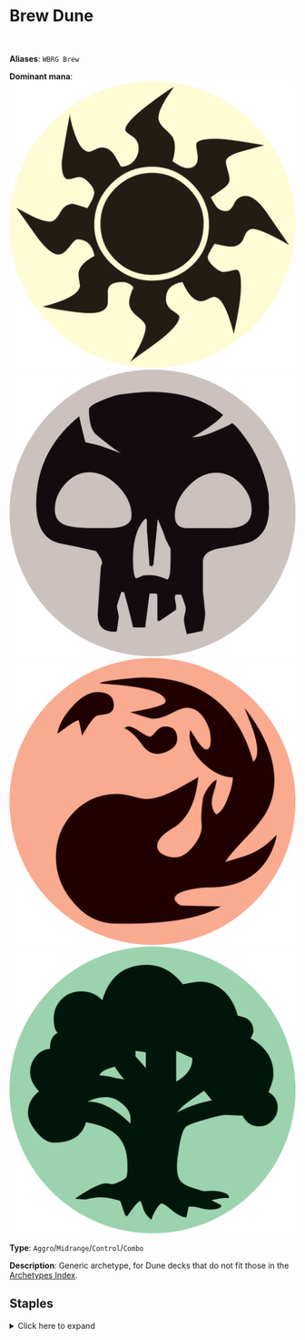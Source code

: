 <!-- This page is automatically generated by Myr: do not update it manually. -->
<!-- Changes directly applied here will be lost. -->
<!-- If you plan to update this page, please update the template at https://github.com/Pauperformance/pauperformance-bot -->
<!-- Templates can be found under pauperformance-bot/resources/templates/ -->
# Brew Dune
<br/>

**Aliases**: `WBRG Brew`


**Dominant mana**: <img src="../resources/images/mana/W.png" class="dominant-mana-icon"/> <img src="../resources/images/mana/B.png" class="dominant-mana-icon"/> <img src="../resources/images/mana/R.png" class="dominant-mana-icon"/> <img src="../resources/images/mana/G.png" class="dominant-mana-icon"/>

**Type**: `Aggro`/`Midrange`/`Control`/`Combo`

**Description**: 
Generic archetype, for Dune decks that do not fit those in the [Archetypes Index](../../pages/archetypes_index.html).


## **Staples**

<details>
  <summary>Click here to expand</summary>
<a href="https://scryfall.com/card/clb/215/avenging-hunter"><img src="https://cards.scryfall.io/normal/front/f/4/f4072640-0f9b-4f0a-84cc-eda415cc92e7.jpg" class="archetype-card rounded-image"/></a>
<a href="https://scryfall.com/card/ema/4/benevolent-bodyguard"><img src="https://cards.scryfall.io/normal/front/2/4/241e5c4e-0f0b-4a3f-91e0-87387a11e81e.jpg" class="archetype-card rounded-image"/></a>
<a href="https://scryfall.com/card/clb/165/breath-weapon"><img src="https://cards.scryfall.io/normal/front/0/1/0174e40a-0ef5-4439-91e6-3fc39f482520.jpg" class="archetype-card rounded-image"/></a>
<a href="https://scryfall.com/card/vma/106/cabal-ritual"><img src="https://cards.scryfall.io/normal/front/a/5/a5d85875-22da-4054-ae42-e85b472a6d5d.jpg" class="archetype-card rounded-image"/></a>
<a href="https://scryfall.com/card/a25/82/dark-ritual"><img src="https://cards.scryfall.io/normal/front/9/5/95f27eeb-6f14-4db3-adb9-9be5ed76b34b.jpg" class="archetype-card rounded-image"/></a>
<a href="https://scryfall.com/card/jmp/230/exhume"><img src="https://cards.scryfall.io/normal/front/5/f/5f1cdcba-a04a-4a2f-8bc1-0dd7fa03754d.jpg" class="archetype-card rounded-image"/></a>
<a href="https://scryfall.com/card/jud/89/flaring-pain"><img src="https://c1.scryfall.com/file/scryfall-cards/normal/front/e/e/eeb5c96a-1d16-459d-9968-ced9a8f1c520.jpg" class="archetype-card rounded-image"/></a>
<a href="https://scryfall.com/card/mh3/318/forest"><img src="https://cards.scryfall.io/normal/front/7/a/7ac34881-de32-42c7-af60-f992638e1da2.jpg" class="archetype-card rounded-image"/></a>
<a href="https://scryfall.com/card/clb/21/goliath-paladin"><img src="https://cards.scryfall.io/normal/front/a/b/ab8324aa-f356-42bc-9664-46803bc8a93b.jpg" class="archetype-card rounded-image"/></a>
<a href="https://scryfall.com/card/mmq/319/hickory-woodlot"><img src="https://cards.scryfall.io/normal/front/a/f/af7aafb7-6870-4d09-a191-70786766c459.jpg" class="archetype-card rounded-image"/></a>
<a href="https://scryfall.com/card/afr/153/kick-in-the-door"><img src="https://cards.scryfall.io/normal/front/2/2/222102d0-fed3-41fd-87b0-f6d22766d7fd.jpg" class="archetype-card rounded-image"/></a>
<a href="https://scryfall.com/card/tpr/225/lotus-petal"><img src="https://cards.scryfall.io/normal/front/f/8/f85ab5f9-508e-45de-8fa1-ce1f16552ffc.jpg" class="archetype-card rounded-image"/></a>
<a href="https://scryfall.com/card/2xm/208/manamorphose"><img src="https://cards.scryfall.io/normal/front/f/a/faf9070e-14be-4ce5-a19a-6addc79359c1.jpg" class="archetype-card rounded-image"/></a>
<a href="https://scryfall.com/card/clb/463/mountain"><img src="https://c1.scryfall.com/file/scryfall-cards/normal/front/0/a/0ab63e49-0869-4c7c-a033-d8e50032dd13.jpg" class="archetype-card rounded-image"/></a>
<a href="https://scryfall.com/card/ltr/139/oliphaunt"><img src="https://cards.scryfall.io/normal/front/6/9/6989018c-37b1-4282-a4af-9cc97f160b4d.jpg" class="archetype-card rounded-image"/></a>
<a href="https://scryfall.com/card/mh3/310/plains"><img src="https://cards.scryfall.io/normal/front/e/0/e0281fba-d771-4431-931f-920db2f14c47.jpg" class="archetype-card rounded-image"/></a>
<a href="https://scryfall.com/card/ema/142/pyroblast"><img src="https://cards.scryfall.io/normal/front/b/0/b029eb9a-dd7a-40c2-96c4-0063d9cc002c.jpg" class="archetype-card rounded-image"/></a>
<a href="https://scryfall.com/card/a25/147/red-elemental-blast"><img src="https://c1.scryfall.com/file/scryfall-cards/normal/front/7/0/70a45e9b-699e-425a-9f3d-267274830d3e.jpg" class="archetype-card rounded-image"/></a>
<a href="https://scryfall.com/card/mmq/323/remote-farm"><img src="https://cards.scryfall.io/normal/front/1/1/115cab84-60d7-4bf2-9beb-b4ed7b5ceaf4.jpg" class="archetype-card rounded-image"/></a>
<a href="https://scryfall.com/card/csp/96/rite-of-flame"><img src="https://cards.scryfall.io/normal/front/c/0/c062caf7-f0eb-44db-9f74-e6711a13fada.jpg" class="archetype-card rounded-image"/></a>
<a href="https://scryfall.com/card/tsr/190/simian-spirit-guide"><img src="https://cards.scryfall.io/normal/front/0/e/0e57335d-4066-4d73-83cd-67a215e01a4e.jpg" class="archetype-card rounded-image"/></a>
<a href="https://scryfall.com/card/otj/281/swamp"><img src="https://cards.scryfall.io/normal/front/e/b/eb7dc259-9949-4673-a8f1-874396948392.jpg" class="archetype-card rounded-image"/></a>
<a href="https://scryfall.com/card/ltr/111/troll-of-khazad-d%C3%BBm"><img src="https://cards.scryfall.io/normal/front/a/6/a6539e26-b63b-4725-9407-caaf451de084.jpg" class="archetype-card rounded-image"/></a>
</details><br/>










